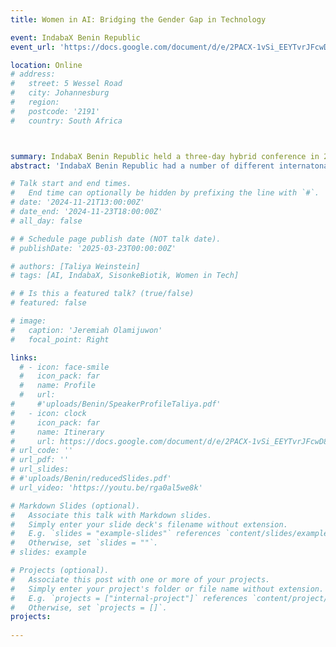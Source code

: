 ```yaml
---
title: Women in AI: Bridging the Gender Gap in Technology

event: IndabaX Benin Republic
event_url: 'https://docs.google.com/document/d/e/2PACX-1vSi_EEYTvrJFcwD8pktTs9AWpLP6pyBALH4toJ-6HTuPhByn_vetIxDc15U0u_725JsgGqixI_lnLsF/pub'

location: Online
# address:
#   street: 5 Wessel Road 
#   city: Johannesburg
#   region: 
#   postcode: '2191'
#   country: South Africa 



summary: IndabaX Benin Republic held a three-day hybrid conference in 2024 to build local capacity in machine learning through talks and hands-on coding sessions for students, professionals, and AI enthusiasts to ~150 attendees.
abstract: 'IndabaX Benin Republic had a number of different internatonal speakers focusing on various aspects of machine leanring advancement from AI for Financial Inclusion in Africa to Building Resilient Models. I was contacted by Jeremiah Olamijuwon, the conference organizer, to give a presentation on Bridging the Gender Gap in AI.'

# Talk start and end times.
#   End time can optionally be hidden by prefixing the line with `#`.
# date: '2024-11-21T13:00:00Z'
# date_end: '2024-11-23T18:00:00Z'
# all_day: false

# # Schedule page publish date (NOT talk date).
# publishDate: '2025-03-23T00:00:00Z'

# authors: [Taliya Weinstein]
# tags: [AI, IndabaX, SisonkeBiotik, Women in Tech]

# # Is this a featured talk? (true/false)
# featured: false

# image:
#   caption: 'Jeremiah Olamijuwon'
#   focal_point: Right

links:
  # - icon: face-smile
  #   icon_pack: far
  #   name: Profile
  #   url: 
#     #'uploads/Benin/SpeakerProfileTaliya.pdf'
#   - icon: clock
#     icon_pack: far
#     name: Itinerary
#     url: https://docs.google.com/document/d/e/2PACX-1vSi_EEYTvrJFcwD8pktTs9AWpLP6pyBALH4toJ-6HTuPhByn_vetIxDc15U0u_725JsgGqixI_lnLsF/pub
# url_code: ''
# url_pdf: ''
# url_slides: 
# #'uploads/Benin/reducedSlides.pdf'
# url_video: 'https://youtu.be/rga0al5we8k'

# Markdown Slides (optional).
#   Associate this talk with Markdown slides.
#   Simply enter your slide deck's filename without extension.
#   E.g. `slides = "example-slides"` references `content/slides/example-slides.md`.
#   Otherwise, set `slides = ""`.
# slides: example

# Projects (optional).
#   Associate this post with one or more of your projects.
#   Simply enter your project's folder or file name without extension.
#   E.g. `projects = ["internal-project"]` references `content/project/deep-learning/index.md`.
#   Otherwise, set `projects = []`.
projects:
  
---
```

